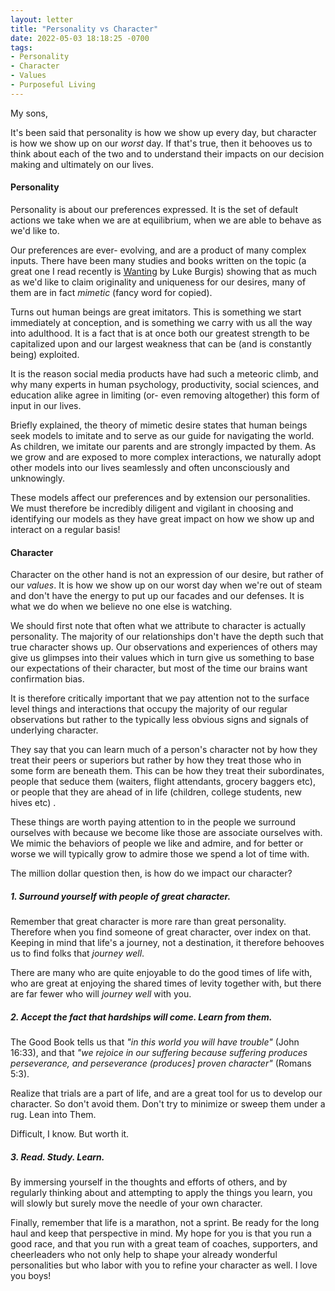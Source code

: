 ```yaml
---
layout: letter
title: "Personality vs Character"
date: 2022-05-03 18:18:25 -0700
tags:
- Personality
- Character
- Values
- Purposeful Living
---
```

My sons,

It's been said that personality is how we show up every day, but character is how we show up on our *worst* day. If that's true, then it behooves us to think about each of the two and to understand their impacts on our decision making and ultimately on our lives.

#### Personality
Personality is about our preferences expressed. It is the set of default actions we take when we are at equilibrium, when we are able to behave as we'd like to.

Our preferences are ever- evolving, and are a product of many complex inputs. There have been many studies and books written on the topic (a great one I read recently is [Wanting]("https://www.amazon.com/Wanting-Power-Mimetic-Desire-Everyday/dp/1250262488/") by Luke Burgis) showing that as much as we'd like to claim originality and uniqueness for our desires, many of them are in fact *mimetic* (fancy word for copied).

Turns out human beings are great imitators. This is something we start immediately at conception, and is something we carry with us all the way into adulthood. It is a fact that is at once both our greatest strength to be capitalized upon and our largest weakness that can be (and is constantly being) exploited.

It is the reason social media products have had such a meteoric climb, and why many experts in human psychology, productivity, social sciences, and education alike agree in limiting (or- even removing altogether) this form of input in our lives.

Briefly explained, the theory of mimetic desire states that human beings seek models to imitate and to serve as our guide for navigating the world. As children, we imitate our parents and are strongly impacted by them. As we grow and are exposed to more complex interactions, we naturally adopt other models into our lives seamlessly and often unconsciously and unknowingly.

These models affect our preferences and by extension our personalities. We must therefore be incredibly diligent and vigilant in choosing and identifying our models as they have great impact on how we show up and interact on a regular basis!

#### Character
Character on the other hand is not an expression of our desire, but rather of our *values*. It is how we show up on our worst day when we're out of steam and don't have the energy to put up our facades and our defenses. It is what we do when we believe no one else is watching.

We should first note that often what we attribute to character is actually personality. The majority of our relationships don't have the depth such that true character shows up. Our observations and experiences of others may give us glimpses into their values which in turn give us something to base our expectations of their character, but most of the time our brains want confirmation bias.

It is therefore critically important that we pay attention not to the surface level things and interactions that occupy the majority of our regular observations but rather to the typically less obvious signs and signals of underlying character.

They say that you can learn much of a person's character not by how they treat their peers or superiors but rather by how they treat those who in some form are beneath them. This can be how they treat their subordinates, people that seduce them (waiters, flight attendants, grocery baggers etc), or people that they are ahead of in life (children, college students, new hives etc) .

These things are worth paying attention to in the people we surround ourselves with because we become like those are associate ourselves with. We mimic the behaviors of people we like and admire, and for better or worse we will typically grow to admire those we spend a lot of time with.

The million dollar question then, is how do we impact our character?

##### 1. Surround yourself with people of great character.
Remember that great character is more rare than great personality. Therefore when you find someone of great character, over index on that. Keeping in mind that life's a journey, not a destination, it therefore behooves us to find folks that *journey well*.

There are many who are quite enjoyable to do the good times of life with, who are great at enjoying the shared times of levity together with, but there are far fewer who will *journey well* with you.

##### 2. Accept the fact that hardships will come. Learn from them.
The Good Book tells us that *"in this world you will have trouble"* (John 16:33), and that *"we rejoice in our suffering because suffering produces perseverance, and perseverance (produces] proven character"* (Romans 5:3).

Realize that trials are a part of life, and are a great tool for us to develop our character. So don't avoid them. Don't try to minimize or sweep them under a rug. Lean into Them.

Difficult, I know. But worth it.

##### 3. Read. Study. Learn.
By immersing yourself in the thoughts and efforts of others, and by regularly thinking about and attempting to apply the things you learn, you will slowly but surely move the needle of your own character.

Finally, remember that life is a marathon, not a sprint. Be ready for the long haul and keep that perspective in mind. My hope for you is that you run a good race, and that you run with a great team of coaches, supporters, and cheerleaders who not only help to shape your already wonderful personalities but who labor with you to refine your character as well. I love you boys!
